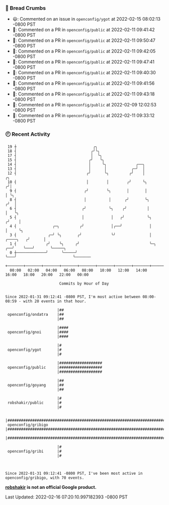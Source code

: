 ### 🍞 Bread Crumbs

 * 😃: Commented on an issue in `openconfig/ygot` at 2022-02-15 08:02:13 -0800 PST
 * 💬: Commented on a PR in  `openconfig/public` at 2022-02-11 09:41:42 -0800 PST
 * 💬: Commented on a PR in  `openconfig/public` at 2022-02-11 09:50:47 -0800 PST
 * 💬: Commented on a PR in  `openconfig/public` at 2022-02-11 09:42:05 -0800 PST
 * 💬: Commented on a PR in  `openconfig/public` at 2022-02-11 09:47:41 -0800 PST
 * 💬: Commented on a PR in  `openconfig/public` at 2022-02-11 09:40:30 -0800 PST
 * 💬: Commented on a PR in  `openconfig/public` at 2022-02-11 09:41:56 -0800 PST
 * 💬: Commented on a PR in  `openconfig/public` at 2022-02-11 09:43:18 -0800 PST
 * 💬: Commented on a PR in  `openconfig/public` at 2022-02-09 12:02:53 -0800 PST
 * 💬: Commented on a PR in  `openconfig/public` at 2022-02-11 09:33:12 -0800 PST

### 🕘 Recent Activity
```
 19 ┼                                  ╭╮
 18 ┤                                 ╭╯╰╮
 17 ┤                                 │  ╰╮
 15 ┤                                ╭╯   ╰╮
 14 ┤                                │     ╰╮             ╭──╮
 13 ┤                                │      │           ╭─╯  │
 12 ┤                               ╭╯      ╰╮         ╭╯    │                        ╭╮
 10 ┤                               │        │        ╭╯     ╰╮                      ╭╯│
  9 ┤                              ╭╯        ╰╮       │       │                      │ ╰╮
  8 ┤                              │          │      ╭╯       ╰╮                    ╭╯  │
  6 ┤                             ╭╯          ╰╮    ╭╯         │                    │   ╰╮
  5 ┤                             │            │   ╭╯          ╰╮                  ╭╯    │
  4 ┤                ╭─╮         ╭╯            │╭──╯            │                  │     ╰╮
  3 ┤              ╭─╯ ╰╮       ╭╯             ╰╯               │        ╭────╮   ╭╯      │
  1 ┤             ╭╯    ╰╮     ╭╯                               ╰─╮   ╭──╯    ╰───╯       ╰─────╮
  0 ┼─────────────╯      ╰─────╯                                  ╰───╯                         ╰───────
    +───────+───────+───────+───────+───────+───────+───────+───────+───────+───────+───────+───────+────
  00:00   02:00   04:00   06:00   08:00   10:00   12:00   14:00   16:00   18:00   20:00   22:00   00:00   

						Commits by Hour of Day


Since 2022-01-31 09:12:41 -0800 PST, I'm most active between 08:00-08:59 - with 20 events in that hour.

```



```
                       |##
 openconfig/ondatra    |##
                       |##

                       |####
 openconfig/gnoi       |####
                       |####

                       |#
 openconfig/ygot       |#
                       |#

                       |###################
 openconfig/public     |###################
                       |###################

                       |##
 openconfig/goyang     |##
                       |##

                       |#
 robshakir/public      |#
                       |#

                       |######################################################################
 openconfig/gribigo    |######################################################################
                       |######################################################################

                       |#
 openconfig/gribi      |#
                       |#



Since 2022-01-31 09:12:41 -0800 PST, I've been most active in openconfig/gribigo, with 70 events.

```
**[robshakir](mailto:robjs@google.com) is not an official Google product.**  


Last Updated: 2022-02-16 07:20:10.997182393 -0800 PST
